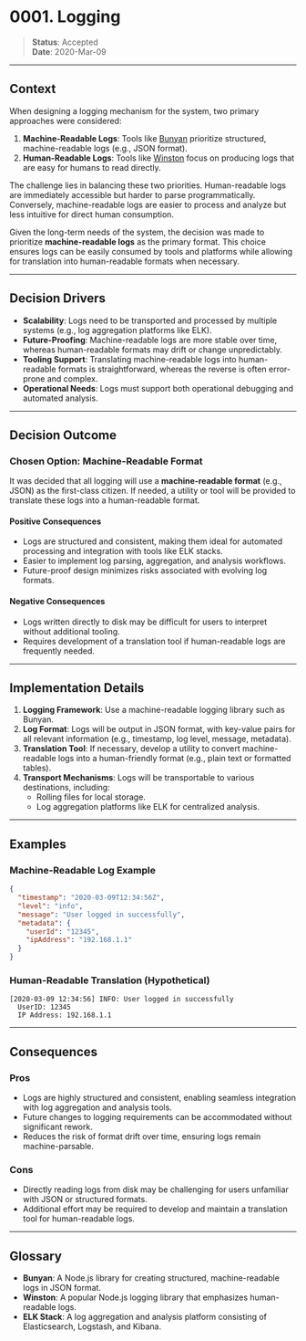 
# 0001. Logging

> **Status**: Accepted  
> **Date**: 2020-Mar-09  

---

## Context

When designing a logging mechanism for the system, two primary approaches were considered:

1. **Machine-Readable Logs**: Tools like [Bunyan](https://github.com/trentm/node-bunyan) prioritize structured, machine-readable logs (e.g., JSON format).  
2. **Human-Readable Logs**: Tools like [Winston](https://github.com/winstonjs/winston) focus on producing logs that are easy for humans to read directly.

The challenge lies in balancing these two priorities. Human-readable logs are immediately accessible but harder to parse programmatically. Conversely, machine-readable logs are easier to process and analyze but less intuitive for direct human consumption.

Given the long-term needs of the system, the decision was made to prioritize **machine-readable logs** as the primary format. This choice ensures logs can be easily consumed by tools and platforms while allowing for translation into human-readable formats when necessary.

---

## Decision Drivers

- **Scalability**: Logs need to be transported and processed by multiple systems (e.g., log aggregation platforms like ELK).  
- **Future-Proofing**: Machine-readable logs are more stable over time, whereas human-readable formats may drift or change unpredictably.  
- **Tooling Support**: Translating machine-readable logs into human-readable formats is straightforward, whereas the reverse is often error-prone and complex.  
- **Operational Needs**: Logs must support both operational debugging and automated analysis.

---

## Decision Outcome

### Chosen Option: Machine-Readable Format

It was decided that all logging will use a **machine-readable format** (e.g., JSON) as the first-class citizen. If needed, a utility or tool will be provided to translate these logs into a human-readable format.

#### Positive Consequences
- Logs are structured and consistent, making them ideal for automated processing and integration with tools like ELK stacks.  
- Easier to implement log parsing, aggregation, and analysis workflows.  
- Future-proof design minimizes risks associated with evolving log formats.

#### Negative Consequences
- Logs written directly to disk may be difficult for users to interpret without additional tooling.  
- Requires development of a translation tool if human-readable logs are frequently needed.

---

## Implementation Details

1. **Logging Framework**: Use a machine-readable logging library such as Bunyan.  
2. **Log Format**: Logs will be output in JSON format, with key-value pairs for all relevant information (e.g., timestamp, log level, message, metadata).  
3. **Translation Tool**: If necessary, develop a utility to convert machine-readable logs into a human-friendly format (e.g., plain text or formatted tables).  
4. **Transport Mechanisms**: Logs will be transportable to various destinations, including:
   - Rolling files for local storage.
   - Log aggregation platforms like ELK for centralized analysis.

---

## Examples

### Machine-Readable Log Example
```json
{
  "timestamp": "2020-03-09T12:34:56Z",
  "level": "info",
  "message": "User logged in successfully",
  "metadata": {
    "userId": "12345",
    "ipAddress": "192.168.1.1"
  }
}
```

### Human-Readable Translation (Hypothetical)
```
[2020-03-09 12:34:56] INFO: User logged in successfully
  UserID: 12345
  IP Address: 192.168.1.1
```

---

## Consequences

### Pros
- Logs are highly structured and consistent, enabling seamless integration with log aggregation and analysis tools.  
- Future changes to logging requirements can be accommodated without significant rework.  
- Reduces the risk of format drift over time, ensuring logs remain machine-parsable.

### Cons
- Directly reading logs from disk may be challenging for users unfamiliar with JSON or structured formats.  
- Additional effort may be required to develop and maintain a translation tool for human-readable logs.

---

## Glossary

- **Bunyan**: A Node.js library for creating structured, machine-readable logs in JSON format.  
- **Winston**: A popular Node.js logging library that emphasizes human-readable logs.  
- **ELK Stack**: A log aggregation and analysis platform consisting of Elasticsearch, Logstash, and Kibana.
